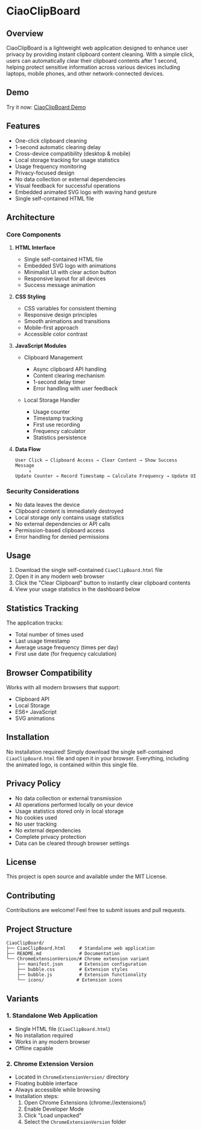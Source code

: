 # CiaoClipBoard

## Overview
CiaoClipBoard is a lightweight web application designed to enhance user privacy by providing instant clipboard content cleaning. With a simple click, users can automatically clear their clipboard contents after 1 second, helping protect sensitive information across various devices including laptops, mobile phones, and other network-connected devices.

## Demo
Try it now: [CiaoClipBoard Demo](https://ciaoclipboard.pages.dev/CiaoClipBoard)

## Features
- One-click clipboard cleaning
- 1-second automatic clearing delay
- Cross-device compatibility (desktop & mobile)
- Local storage tracking for usage statistics
- Usage frequency monitoring
- Privacy-focused design
- No data collection or external dependencies
- Visual feedback for successful operations
- Embedded animated SVG logo with waving hand gesture
- Single self-contained HTML file

## Architecture
### Core Components
1. **HTML Interface**
   - Single self-contained HTML file
   - Embedded SVG logo with animations
   - Minimalist UI with clear action button
   - Responsive layout for all devices
   - Success message animation

2. **CSS Styling**
   - CSS variables for consistent theming
   - Responsive design principles
   - Smooth animations and transitions
   - Mobile-first approach
   - Accessible color contrast

3. **JavaScript Modules**
   - Clipboard Management
     - Async clipboard API handling
     - Content clearing mechanism
     - 1-second delay timer
     - Error handling with user feedback
   
   - Local Storage Handler
     - Usage counter
     - Timestamp tracking
     - First use recording
     - Frequency calculator
     - Statistics persistence

4. **Data Flow**
   ```
   User Click → Clipboard Access → Clear Content → Show Success Message
        ↓
   Update Counter → Record Timestamp → Calculate Frequency → Update UI
   ```

### Security Considerations
- No data leaves the device
- Clipboard content is immediately destroyed
- Local storage only contains usage statistics
- No external dependencies or API calls
- Permission-based clipboard access
- Error handling for denied permissions

## Usage
1. Download the single self-contained `CiaoClipBoard.html` file
2. Open it in any modern web browser
3. Click the "Clear Clipboard" button to instantly clear clipboard contents
4. View your usage statistics in the dashboard below

## Statistics Tracking
The application tracks:
- Total number of times used
- Last usage timestamp
- Average usage frequency (times per day)
- First use date (for frequency calculation)

## Browser Compatibility
Works with all modern browsers that support:
- Clipboard API
- Local Storage
- ES6+ JavaScript
- SVG animations

## Installation
No installation required! Simply download the single self-contained `CiaoClipBoard.html` file and open it in your browser. Everything, including the animated logo, is contained within this single file.

## Privacy Policy
- No data collection or external transmission
- All operations performed locally on your device
- Usage statistics stored only in local storage
- No cookies used
- No user tracking
- No external dependencies
- Complete privacy protection
- Data can be cleared through browser settings

## License
This project is open source and available under the MIT License.

## Contributing
Contributions are welcome! Feel free to submit issues and pull requests.

## Project Structure
```
CiaoClipBoard/
├── CiaoClipBoard.html     # Standalone web application
├── README.md              # Documentation
└── ChromeExtensionVersion/# Chrome extension variant
    ├── manifest.json      # Extension configuration
    ├── bubble.css         # Extension styles
    ├── bubble.js          # Extension functionality
    └── icons/            # Extension icons
```

## Variants

### 1. Standalone Web Application
- Single HTML file (`CiaoClipBoard.html`)
- No installation required
- Works in any modern browser
- Offline capable

### 2. Chrome Extension Version
- Located in `ChromeExtensionVersion/` directory
- Floating bubble interface
- Always accessible while browsing
- Installation steps:
  1. Open Chrome Extensions (chrome://extensions/)
  2. Enable Developer Mode
  3. Click "Load unpacked"
  4. Select the `ChromeExtensionVersion` folder